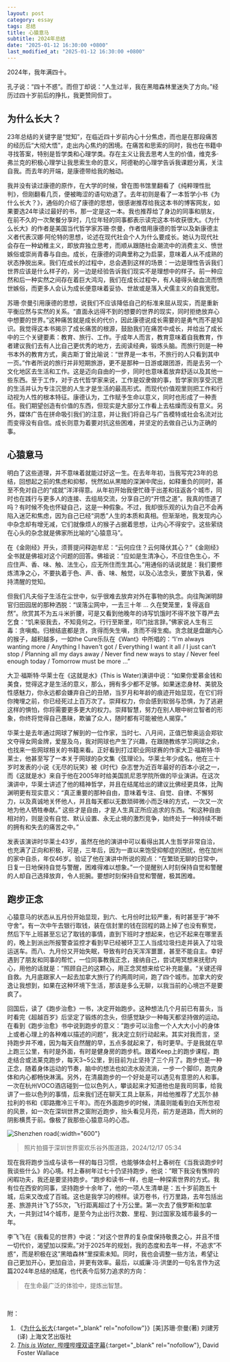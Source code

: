 ```yaml
---
layout: post
category: essay
tags: 总结
title: 心猿意马
subtitle: 2024年总结
date: "2025-01-12 16:30:00 +0800"
last_modified_at: "2025-01-12 16:30:00 +0800"
---
```


2024年，我年满四十。

孔子说：“四十不惑”。而但丁却说：“人生过半，我在黑暗森林里迷失了方向。”经历过四十岁前后的挣扎，我更赞同但丁。

## 为什么长大？

23年总结的关键字是“觉知”，在临近四十岁前内心十分焦虑，而也是在那段痛苦的经历后“大彻大悟”，走出内心焦灼的困境。在痛苦和思索的同时，我也在书籍中寻找答案，特别是哲学类和心理学类。存在主义让我去思考人生的价值，维克多·弗兰克的积极心理学让我思索生命的意义，阿德勒的心理学告诉我课题分离，关注自我。而去年的开端，是康德带给我的触动。

我并没有读过康德的原作，在大学的时候，曾在图书馆里翻看了《纯粹理性批判》，但刚翻看几页，便被晦涩的语句劝退了。去年初则是看了一本哲学小书《为什么长大？》，通俗的介绍了康德的思想，很感谢推荐给我这本书的博客网友，如果要选24年读过最好的书，那一定是这一本。我也推荐给了身边的同事和朋友，在前不久的一次聚餐分享时，几位年轻的同事都表示读完这本书收获很大。《为什么长大》的作者是美国当代哲学家苏珊·奈曼，作者借用康德的哲学以及新康德主义者代表汉娜·阿伦特的思想，论述在现代社会个人为什么要成长。她认为现代社会存在一种幼稚主义，即放弃独立思考，而顺从跟随社会潮流中的消费主义、愤世嫉俗或崇尚青春与自由。成长，在康德的词典里称之为启蒙，意味着人从不成熟的状态挣脱出来。我们在成长的过程中，总会遇到这样的场景：一边是理性告诉我们世界应该是什么样子的，另一边是经验告诉我们现实不是理想中的样子。前一种应然和后一种实然之间存在着巨大鸿沟，我们在成长过程中，有人碰得头破血流而愤世嫉俗，而更多人会认为成长便意味着妥协、世故或是落入犬儒主义的自我宽慰。

苏珊·奈曼引用康德的思想，说我们不应该降低自己的标准来屈从现实，而是重新平衡应然与实然的关系。“直面永远得不到的想要的世界的现实，同时拒绝放弃心中想要的世界。”这种痛苦就是成长的代价，因此康德说成长需要的是勇气而不是知识。我觉得这本书揭示了成长痛苦的根源，鼓励我们在痛苦中成长，并给出了成长中的三个关键要素：教育、旅行、工作。于成年人而言，教育意味着自我教育，作者建议我们去有人比自己更优秀的地方，去阅读经典，锻炼头脑。而旅行则是一种书本外的教育方式，奥古斯丁曾比喻说：“世界是一本书，不旅行的人只看到其中一页。”作者所说的旅行并非短期旅游，更不是那种一日游或跟团游，而是去另一个文化地区去生活和工作。这是迈向自由的一步，同时也意味着放弃舒适以及其他一些东西。至于工作，对于古代哲学家来说，工作是奴隶做的事，哲学家则享受沉思的生活并认为专注沉思的人生才是生活的最高形式。而现代价值观里则把工作和行动视为人性的根本特征。康德认为，工作赋予生命以意义，同时也形成了一种责任。我们期望创造有价值的东西，但现实是大部分工作看上去枯燥而没有意义。另外，媒体广告在拼命吸引我们的注意，并让我们将自己与广告模特或社会名流对比而变得没有自信。成长则意为着要对抗这些困难，并坚定的去做自己认为正确的事。

## 心猿意马

明白了这些道理，并不意味着就能过好这一生。在去年年初，当我写完23年的总结，回想起之前的焦虑和抑郁，恍然如从黑暗的深渊中爬出，如释重负的同时，甚至不免对自己的“成就”洋洋得意。从年初开始我便忙碌于出差和往返各个城市，同时也在践行与更多人的连接、去组局交流，分享自己的“开悟之道”。我真的悟道了吗？有时候不免也怀疑自己，这是一种假象。不过，我却很乐观的认为自己不会再陷入迷茫和焦虑，因为自己已经“洞悉”人生的本质和真相。但渐渐地，我发现内心中杂念却有增无减，它们就像烦人的猴子占据着思想，让内心不得安宁。这些萦绕在心头的杂念就是佛家所比喻的“心猿意马”。

在《金刚经》开头，须菩提问释迦牟尼：“云何应住？云何降伏其心？”《金刚经》全书就是佛祖对这个问题的回答。佛祖说：“应如是生清净心，不应住色生心，不应住声、香、味、触、法生心，应无所住而生其心。”用通俗的话说就是：我们要修炼清净之心，不要执着于色、声、香、味、触觉，以及心法念头，要放下执着，保持清醒的觉知。

但我们凡夫俗子生活在尘世中，似乎很难去放弃对外在事物的执念。向往陶渊明辞官归田园居的那种洒脱：“误落尘网中，一去三十年 … 久在樊笼里，复得返自然”。欣赏其不为五斗米折腰，可是又看到他晚年的诗写饥饿时不得不放下尊严去乞食：“饥来驱我去，不知竟何之。行行至斯里，叩门拙言辞。”佛家说人生有三毒：贪嗔痴。归根结底都是贪，贪得而失生嗔，贪而不得生痴。贪念就是盘踞内心的猴子，越积越多，一如the Cure乐队在《Want》中所唱的：“I'm always wanting more / Anything I haven't got / Everything I want it all / I just can't stop / Planning all my days away / Never find new ways to stay / Never feel enough today / Tomorrow must be more …”

大卫·福斯特·华莱士在《这就是水》(This is Water)演讲中说：“如果你爱慕金钱和美食，觉得这才是生活的意义，那么，拥有多少都不足够。如果迷恋身材、美貌及性感魅力，你永远都会嫌弃自己的丑陋，当岁月和年龄的痕迹开始显现，在它们将你掩埋之前，你已经死过上百万次了。崇拜权力，你会感到软弱与恐惧，为了逃避这样的惧怕，你将需要更多更大的权力。崇拜智慧，努力在别人眼中树立智者的形象，你终将觉得自己愚昧，欺骗了众人，随时都有可能被他人揭穿。”

华莱士是去年通过网球了解到的一位作家，当时七、八月间，正值巴黎奥运会郑钦文夺得女网金牌，爱屋及乌，我对网球也产生了兴趣，在跟随教练学习网球之余，也找来一些网球相关的书籍来看。正好看到打过职业网球赛的作家大卫·福斯特·华莱士，他甚至写了一本关于网球的杂文集《弦理论》。华莱士年少成名，他在三十岁时发表的小说《无尽的玩笑》被《时代》杂志誉为近百年最好的百本小说之一，而《这就是水》来自于他在2005年时给美国凯尼恩学院所做的毕业演讲。在这次演讲中，华莱士讲述了他的精神哲学，并且在结尾给出的建议比佛经更具体，比陶渊明更有现实意义：“真正重要的那种自由，意味着专注、自觉、自律、不懈努力，以及真诚地关怀他人，并且每天都以无数琐碎微小而乏味的方式，一次又一次地为他人牺牲奉献。” 这些才是自由，才是人生真正所应追求的东西。“和这种自由相对的，则是没有自觉、默认设置、永无止境的激烈竞争，始终处于一种持续不断的拥有和失去的痛苦之中。”

发表该演讲时华莱士43岁，虽然在他的演讲中可以看得出其人生哲学非常自洽，也充满了正向和积极，可是，三年后，因为一直以来饱受抑郁症的困扰，他在加州的家中自杀，年仅46岁。验证了他在演讲中所说的观点：“在繁琐无聊的日常中，日复一日地保持自觉与警醒，困难得难以想象。”一个提醒别人时刻保持自觉和警醒的人却自己选择放弃，令人扼腕。要想时刻保持自觉和警醒，极其困难。

## 跑步正念

心猿意马的状态从五月份开始显现，到六、七月份时比较严重，有时甚至于”神不守舍“。有一次中午去银行取钱，装在信封里的钱在回程的路上掉了也没有察觉，然后下午上班甚至忘记了取钱的事情，直到下班时才想起来，也记不起来在哪里丢的，晚上到派出所报警查监控才看到早已经被环卫工人当成垃圾扫走并装入了垃圾运送车。而八、九月份又开始失眠，导致有时白天浑浑噩噩，甚至不能自主。幸好遇到了朋友和同事的帮忙，一位同事教我正念，接纳自己，尝试用冥想来抚慰内心，用他的话就是：”照顾自己的这颗心，用正念冥想来给它补充能量。“关键还得自救。九月底跟家人一起去加拿大旅行了约两周时间，跑了四个城市。加拿大的安逸让我想到，如果在这种环境下生活，那该是多么无聊，以我当前的心境岂不是要疯了。

回国后，读了《跑步治愈》一书，决定开始跑步。这种想法几个月前已有苗头，当时看完《超越百岁》后坚定了锻炼的念头，但感觉缺少一种每天都坚持做的运动。在看到《跑步治愈》书中说到跑步的意义：”跑步可以治愈一个人大大小小的身体上或者心理上的各种难以描述的问题“，我决定立刻行动起来。其实对我而言，坚持跑步并不难，因为每天自然醒的早，五点多就起来了，有时更早。于是我就在早上跑三公里，有时是外面，有时是健身房的跑步机。跟着Keep上的跑步课程，跑走结合或法莱克跑步，每天3~5公里，到目前为止坚持了三个月了。跑步也是一种正念，随着身体运动的节奏，脑中的想法也如流水般流淌，一步一个脚印，跑完身体和内心都畅快淋漓。另外，在清晨跑步的一个好处是可以遇见有意思的人和事。一次在杭州VOCO酒店碰到一位以色列人，攀谈起来才知道他也是我司同事，给我讲了一些以色列的事情，后来我们还在聊天工具上联系，并给他推荐了尤瓦尔·赫拉利的书和《耶路撒冷三千年》。而在外面跑步的时候，清晨则能看到白天所忽视的风景，如一次在深圳世界之窗附近跑步，抬头看见月亮，前方是道路，而大树的阴影横贯于前。像极了我那些心猿意马的心态。

![Shenzhen road]({{site.images_baseurl}}/photos/shenzhen-road.jpg?w=600){:width="600"}

> 照片拍摄于深圳世界窗欢乐谷外围道路，2024/12/17 05:34

现在我将跑步当成与读书一样的每日习惯，也能够体会村上春树在《当我谈跑步时我谈些什么》的心境。村上春树年过七十仍坚持跑步，他说：”眼下我没有憔悴的闲暇功夫，我还是要坚持跑步。“跑步和读书一样，也是一种探索世界的方式。我有位在西安的同事，坚持跑步十余年了，他的一项人生清单是：五十岁前跑五十城，后来又改成了百城。这也是我学习的榜样。读万卷书，行万里路，去年包括出差、旅游共计飞了55次，飞行距离超过了十万公里。第一次去了俄罗斯和加拿大，一共到过14个城市，是至今为止出行次数、里程、到过国家及城市最多的一年。

李飞飞在《我看见的世界》中说：“对这个世界的复杂度保持敬畏之心，并且不惜一切代价，渴望加以探索。”对于2025年的规划，我的态度和去年一样，不追求”不惑“，而是积极在这”黑暗森林“里探索未知。同时，我也会调整一些方法，希望让自己更加开心，更加自洽，并更有效率。最后，以威廉·冯·洪堡的一句名言作为这篇2024年总结的结尾，也代表今后努力追求的方向：

> 在生命最广泛的体验中，提炼出智慧。
>

<br/>

附：
1. 《[为什么长大](https://book.douban.com/subject/26769136/){:target="\_blank" rel="nofollow"}》[美]苏珊·奈曼(著) 刘建芳(译)  上海文艺出版社
2. [*This is Water*, 哔哩哔哩双语字幕](https://www.bilibili.com/video/BV1fM4y1f7iB/?share_source=copy_web&vd_source=4638064c6deffb5c84c95c66b70a3241){:target="\_blank" rel="nofollow"}, David Foster Wallace

